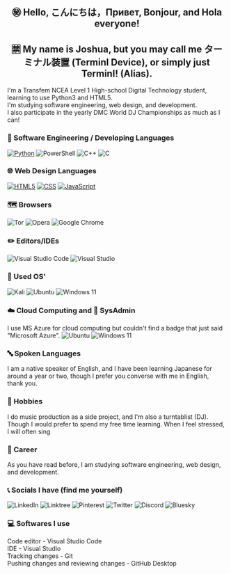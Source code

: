 <h2 align="center">㊙️ Hello, こんにちは，Привет, Bonjour, and Hola everyone!</h2>
<h2 align="center">🈲 My name is Joshua, but you may call me ターミナル装置 (Terminl Device), or simply just Terminl! (Alias).</h2>
  
I'm a Transfem NCEA Level 1 High-school Digital Technology student, learning to use Python3 and HTML5.<br>
I'm studying software engineering, web design, and development.<br>
I also participate in the yearly DMC World DJ Championships as much as I can!<br>

### 📁 Software Engineering / Developing Languages

[![Python](https://img.shields.io/badge/Python-%233776AB.svg?style=for-the-badge&logo=Python&logoColor=white)](https://www.python.org/)
![PowerShell](https://img.shields.io/badge/PowerShell-%235391FE.svg?style=for-the-badge&logo=powershell&logoColor=white)
![C++](https://img.shields.io/badge/c++-%2300599C.svg?style=for-the-badge&logo=c%2B%2B&logoColor=white)
![C](https://img.shields.io/badge/c-%2300599C.svg?style=for-the-badge&logo=c&logoColor=white)

### 🌐 Web Design Languages

[![HTML5](https://img.shields.io/badge/HTML5-%23E34F26.svg?style=for-the-badge&logo=HTML5&logoColor=white)](https://developer.mozilla.org/en-US/docs/Web/HTML)
[![CSS](https://img.shields.io/badge/CSS3-%231572B6.svg?style=for-the-badge&logo=CSS3&logoColor=white)](https://developer.mozilla.org/en-US/docs/Web/CSS)
[![JavaScript](https://img.shields.io/badge/JavaScript-%23F7DF1E.svg?style=for-the-badge&logo=JavaScript&logoColor=black)](https://developer.mozilla.org/en-US/docs/Web/JavaScript)

### 🗺️ Browsers

![Tor](https://img.shields.io/badge/Tor-7D4698?style=for-the-badge&logo=Tor-Browser&logoColor=white)
![Opera](https://img.shields.io/badge/Opera-FF1B2D?style=for-the-badge&logo=Opera&logoColor=white)
![Google Chrome](https://img.shields.io/badge/Google%20Chrome-4285F4?style=for-the-badge&logo=GoogleChrome&logoColor=white)

### ✏️ Editors/IDEs
![Visual Studio Code](https://img.shields.io/badge/Visual%20Studio%20Code-0078d7.svg?style=for-the-badge&logo=visual-studio-code&logoColor=white)
![Visual Studio](https://img.shields.io/badge/Visual%20Studio-5C2D91.svg?style=for-the-badge&logo=visual-studio&logoColor=white)

### 💽 Used OS'
![Kali](https://img.shields.io/badge/Kali-268BEE?style=for-the-badge&logo=kalilinux&logoColor=white)
![Ubuntu](https://img.shields.io/badge/Ubuntu-E95420?style=for-the-badge&logo=ubuntu&logoColor=white)
![Windows 11](https://img.shields.io/badge/Windows%2011-%230079d5.svg?style=for-the-badge&logo=Windows%2011&logoColor=white)

### ☁️ Cloud Computing and 🤖 SysAdmin

I use MS Azure for cloud computing but couldn't find a badge that just said "Microsoft Azure".
![Ubuntu](https://img.shields.io/badge/Ubuntu-E95420?style=for-the-badge&logo=ubuntu&logoColor=white)
![Windows 11](https://img.shields.io/badge/Windows%2011-%230079d5.svg?style=for-the-badge&logo=Windows%2011&logoColor=white)

### 🔤 Spoken Languages

I am a native speaker of English, and I have been learning Japanese for around a year or two,
though I prefer you converse with me in English, thank you.

### 📔 Hobbies

I do music production as a side project, and I'm also a turntablist (DJ). Though I would prefer to spend my free time learning.
When I feel stressed, I will often sing 

### 📝 Career

As you have read before, I am studying software engineering, web design, and development.

### 📞 Socials I have (find me yourself)

![LinkedIn](https://img.shields.io/badge/linkedin-%230077B5.svg?style=for-the-badge&logo=linkedin&logoColor=white)
![Linktree](https://img.shields.io/badge/linktree-1de9b6?style=for-the-badge&logo=linktree&logoColor=white)
![Pinterest](https://img.shields.io/badge/Pinterest-%23E60023.svg?style=for-the-badge&logo=Pinterest&logoColor=white)
![Twitter](https://img.shields.io/badge/X-%23000000.svg?style=for-the-badge&logo=X&logoColor=white)
![Discord](https://img.shields.io/badge/Discord-%235865F2.svg?style=for-the-badge&logo=discord&logoColor=white)
![Bluesky](https://img.shields.io/badge/Bluesky-0285FF?style=for-the-badge&logo=Bluesky&logoColor=white)

### 💻 Softwares I use

Code editor - Visual Studio Code
<br>
IDE - Visual Studio
<br>
Tracking changes - Git
<br>
Pushing changes and reviewing changes - GitHub Desktop
